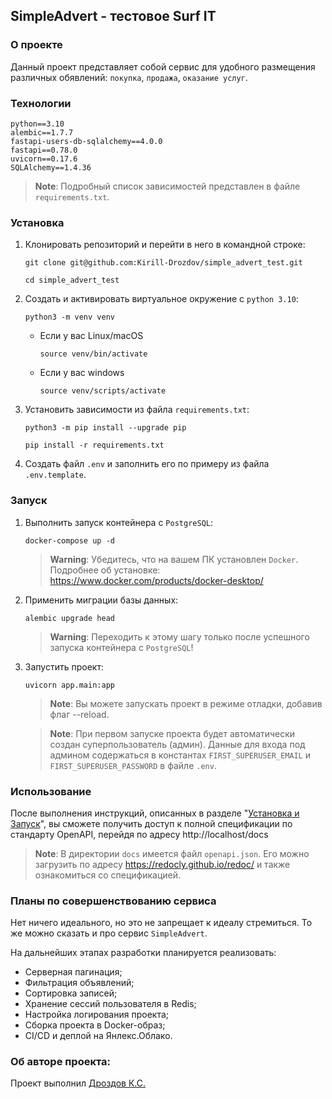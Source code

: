 ## SimpleAdvert - тестовое Surf IT

### О проекте
Данный проект представляет собой сервис для удобного размещения
различных обявлений: `покупка`, `продажа`, `оказание услуг`.


### Технологии
```
python==3.10
alembic==1.7.7
fastapi-users-db-sqlalchemy==4.0.0
fastapi==0.78.0
uvicorn==0.17.6
SQLAlchemy==1.4.36
```
> **Note**:
> Подробный список зависимостей представлен в файле `requirements.txt`.

### Установка

1. Клонировать репозиторий и перейти в него в командной строке:

    ```shell
    git clone git@github.com:Kirill-Drozdov/simple_advert_test.git
    ```

    ```shell
    cd simple_advert_test
    ```

2. Cоздать и активировать виртуальное окружение с `python 3.10`:

    ```shell
    python3 -m venv venv
    ```

    * Если у вас Linux/macOS

        ```
        source venv/bin/activate
        ```

    * Если у вас windows

        ```
        source venv/scripts/activate
        ```

3. Установить зависимости из файла `requirements.txt`:

    ```shell
    python3 -m pip install --upgrade pip
    ```

    ```shell
    pip install -r requirements.txt
    ```

4. Создать файл `.env` и заполнить его по примеру
из файла `.env.template`.


### Запуск

1. Выполнить запуск контейнера с `PostgreSQL`:

    ```shell
    docker-compose up -d
    ```
    > **Warning**:
    > Убедитесь, что на вашем ПК установлен `Docker`.
    > Подробнее об установке: https://www.docker.com/products/docker-desktop/

2. Применить миграции базы данных:

    ```shell
    alembic upgrade head
    ```
    > **Warning**:
    > Переходить к этому шагу только после успешного запуска контейнера с `PostgreSQL`!

3. Запустить проект:

    ```shell
    uvicorn app.main:app
    ```
    > **Note**:
    > Вы можете запускать проект в режиме отладки, добавив флаг --reload.
   
    > **Note**:
    > При первом запуске проекта будет автоматически создан суперпользователь (админ).
    > Данные для входа под админом содержаться в константах `FIRST_SUPERUSER_EMAIL` и `FIRST_SUPERUSER_PASSWORD` в файле `.env`.


### Использование
После выполнения инструкций, описанных в разделе
"[Установка и Запуск](#установка-и-запуск)", вы сможете получить
доступ к полной спецификации по стандарту OpenAPI, перейдя по адресу http://localhost/docs
> **Note**:
> В директории `docs` имеется файл `openapi.json`.
> Его можно загрузить по адресу https://redocly.github.io/redoc/
> и также ознакомиться со спецификацией.

### Планы по совершенствованию сервиса
Нет ничего идеального, но это не запрещает к идеалу стремиться.
То же можно сказать и про сервис `SimpleAdvert`.

На дальнейших этапах разработки планируется реализовать:
* Серверная пагинация;
* Фильтрация объявлений;
* Сортировка записей;
* Хранение сессий пользователя в Redis;
* Настройка логирования проекта;
* Сборка проекта в Docker-образ;
* CI/CD и деплой на Янлекс.Облако.


### Об авторе проекта:
Проект выполнил [Дроздов К.С.](https://github.com/Kirill-Drozdov)
